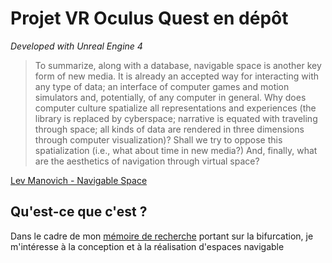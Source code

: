 # Projet VR Oculus Quest en dépôt

*Developed with Unreal Engine 4*

>To summarize, along with a database, navigable space is another key form of
>new media. It is already an accepted way for interacting with any type of data; an
>interface of computer games and motion simulators and, potentially, of any computer
>in general. Why does computer culture spatialize all representations and
>experiences (the library is replaced by cyberspace; narrative is equated with
>traveling through space; all kinds of data are rendered in three dimensions through
>computer visualization)? Shall we try to oppose this spatialization (i.e., what about
>time in new media?) And, finally, what are the aesthetics of navigation through
>virtual space?

[Lev Manovich - Navigable Space](http://manovich.net/index.php/projects/navigable-space)

## Qu'est-ce que c'est ?

Dans le cadre de mon [mémoire de recherche](https://github.com/etxetxe/DNSEP_Report_EESI_2020) portant sur la bifurcation, je m'intéresse à la conception et à la réalisation d'espaces navigable
